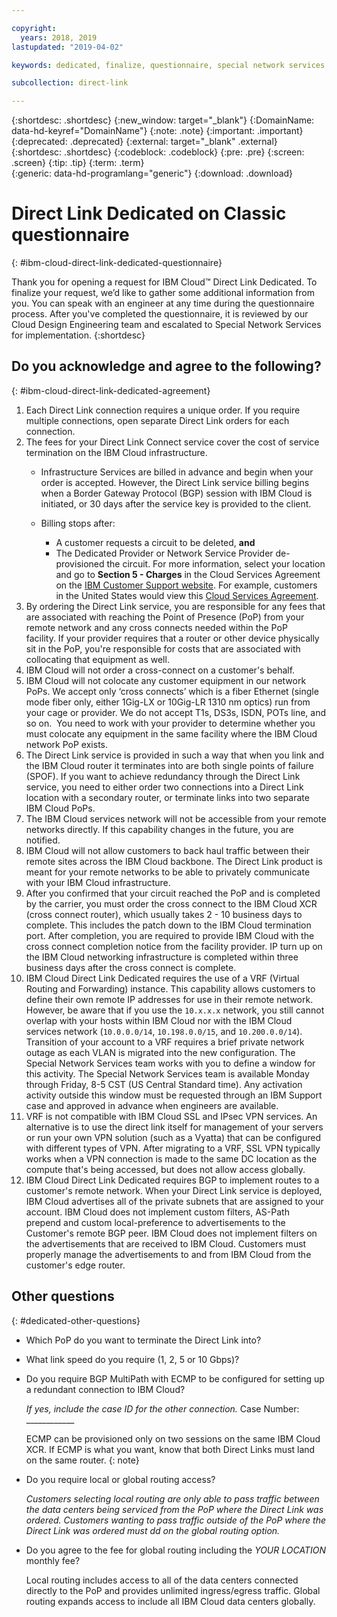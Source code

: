 ```yaml
---

copyright:
  years: 2018, 2019
lastupdated: "2019-04-02"

keywords: dedicated, finalize, questionnaire, special network services, billing, fees, VRF, BGP, case, cross-connect, Link Speed, VPN, data center, PoP, ECMP

subcollection: direct-link

---
```


{:shortdesc: .shortdesc}
{:new_window: target="_blank"}
{:DomainName: data-hd-keyref="DomainName"}
{:note: .note}
{:important: .important}
{:deprecated: .deprecated}
{:external: target="_blank" .external}
{:shortdesc: .shortdesc}
{:codeblock: .codeblock}
{:pre: .pre}
{:screen: .screen}
{:tip: .tip}
{:term: .term}  
{:generic: data-hd-programlang="generic"}
{:download: .download}  

# Direct Link Dedicated on Classic questionnaire
{: #ibm-cloud-direct-link-dedicated-questionnaire}

Thank you for opening a request for IBM Cloud™ Direct Link Dedicated. To finalize your request, we’d like to gather some additional information from you. You can speak with an engineer at any time during the questionnaire process. After you've completed the questionnaire, it is reviewed by our Cloud Design Engineering team and escalated to Special Network Services for implementation.
{:shortdesc}

## Do you acknowledge and agree to the following?
{: #ibm-cloud-direct-link-dedicated-agreement}

1. Each Direct Link connection requires a unique order. If you require multiple connections, open separate Direct Link orders for each connection.
2. The fees for your Direct Link Connect service cover the cost of service termination on the IBM Cloud infrastructure.
   * Infrastructure Services are billed in advance and begin when your order is accepted. However, the Direct Link service billing begins when a Border Gateway Protocol (BGP) session with IBM Cloud is initiated, or 30 days after the service key is provided to the client.

   * Billing stops after:
      * A customer requests a circuit to be deleted, **and**
      * The Dedicated Provider or Network Service Provider de-provisioned the circuit.
   For more information, select your location and go to **Section 5 - Charges** in the Cloud Services Agreement on the [IBM Customer Support website](https://www.ibm.com/support/customer/zz/en/selectcountrylang.html). For example, customers in the United States would view this [Cloud Services Agreement](https://www.ibm.com/support/customer/csol/contractexplorer/cloud/csa/us-en).
3. By ordering the Direct Link service, you are responsible for any fees that are associated with reaching the Point of Presence (PoP) from your remote network and any cross connects needed within the PoP facility. If your provider requires that a router or other device physically sit in the PoP, you're responsible for costs that are associated with collocating that equipment as well. 
4. IBM Cloud will not order a cross-connect on a customer's behalf.
5. IBM Cloud will not colocate any customer equipment in our network PoPs. We accept only ‘cross connects’ which is a fiber Ethernet (single mode fiber only, either 1Gig-LX or 10Gig-LR 1310 nm optics) run from your cage or provider. We do not accept T1s, DS3s, ISDN, POTs line, and so on.  You need to work with your provider to determine whether you must colocate any equipment in the same facility where the IBM Cloud network PoP exists.
6. The Direct Link service is provided in such a way that when you link and the IBM Cloud router it terminates into are both single points of failure (SPOF). If you want to achieve redundancy through the Direct Link service, you need to either order two connections into a Direct Link location with a secondary router, or terminate links into two separate IBM Cloud PoPs.
7. The IBM Cloud services network will not be accessible from your remote networks directly. If this capability changes in the future, you are notified.
8. IBM Cloud will not allow customers to back haul traffic between their remote sites across the IBM Cloud backbone. The Direct Link product is meant for your remote networks to be able to privately communicate with your IBM Cloud infrastructure.
9. After you confirmed that your circuit reached the PoP and is completed by the carrier, you must order the cross connect to the IBM Cloud XCR (cross connect router), which usually takes 2 - 10 business days to complete. This includes the patch down to the IBM Cloud termination port. After completion, you are required to provide IBM Cloud with the cross connect completion notice from the facility provider. IP turn up on the IBM Cloud networking infrastructure is completed within three business days after the cross connect is complete.
10. IBM Cloud Direct Link Dedicated requires the use of a VRF (Virtual Routing and Forwarding) instance. This capability allows customers to define their own remote IP addresses for use in their remote network. However, be aware that if you use the `10.x.x.x` network, you still cannot overlap with your hosts within IBM Cloud nor with the IBM Cloud services network (`10.0.0.0/14`, `10.198.0.0/15`, and `10.200.0.0/14`). Transition of your account to a VRF requires a brief private network outage as each VLAN is migrated into the new configuration. The Special Network Services team works with you to define a window for this activity. The Special Network Services team is available Monday through Friday, 8-5 CST (US Central Standard time). Any activation activity outside this window must be requested through an IBM Support case and approved in advance when engineers are available.
11. VRF is not compatible with IBM Cloud SSL and IPsec VPN services. An alternative is to use the direct link itself for management of your servers or run your own VPN solution (such as a Vyatta) that can be configured with different types of VPN. After migrating to a VRF, SSL VPN typically works when a VPN connection is made to the same DC location as the compute that's being accessed, but does not allow access globally.
12. IBM Cloud Direct Link Dedicated requires BGP to implement routes to a customer's remote network. When your Direct Link service is deployed, IBM Cloud advertises all of the private subnets that are assigned to your account. IBM Cloud does not implement custom filters, AS-Path prepend and custom local-preference to advertisements to the Customer's remote BGP peer. IBM Cloud does not implement filters on the advertisements that are received to IBM Cloud. Customers must properly manage the advertisements to and from IBM Cloud from the customer's edge router. 

## Other questions
{: #dedicated-other-questions}

* Which PoP do you want to terminate the Direct Link into?
* What link speed do you require (1, 2, 5 or 10 Gbps)?
* Do you require BGP MultiPath with ECMP to be configured for setting up a redundant connection to IBM Cloud?

   _If yes, include the case ID for the other connection._   Case Number: ____________

   ECMP can be provisioned only on two sessions on the same IBM Cloud XCR. If ECMP is what you want, know that both Direct Links must land on the same router.
{: note}

* Do you require local or global routing access?

   _Customers selecting local routing are only able to pass traffic between the data centers being serviced from the PoP where the Direct Link was ordered. Customers wanting to pass traffic outside of the PoP where the Direct Link was ordered must dd on the global routing option._

* Do you agree to the fee for global routing including the _YOUR LOCATION_ monthly fee?

   Local routing includes access to all of the data centers connected directly to the PoP and provides unlimited ingress/egress traffic. Global routing expands access to include all IBM Cloud data centers globally. 
